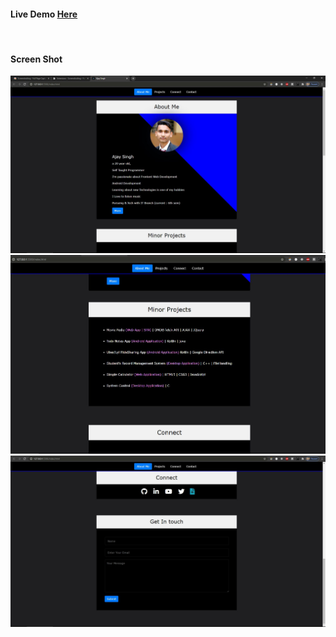 #### Live Demo <a href="https://ajay-singh-au.github.io/portfolio/">Here</a>
<br/>

#### Screen Shot
![image](https://github.com/ajay-singh-au/SAU-2021-Feb-Batch-1/blob/main/HTML%20CSS/screen%20shots/1.JPG)
![image](https://github.com/ajay-singh-au/SAU-2021-Feb-Batch-1/blob/main/HTML%20CSS/screen%20shots/2.JPG)
![image](https://github.com/ajay-singh-au/SAU-2021-Feb-Batch-1/blob/main/HTML%20CSS/screen%20shots/3.JPG)
